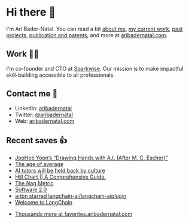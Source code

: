 # Hi there  👋

I'm Ari Bader-Natal. You can read a bit [about me](https://aribadernatal.com), [my current work](https://aribadernatal.com/projects/Sparkwise/), [past projects](https://aribadernatal.com/projects/), [publication and patents](https://aribadernatal.com/publications), and more at [aribadernatal.com](https://aribadernatal.com).

## Work  👨‍💻

I'm co-founder and CTO at [Sparkwise](https://sparkwise.co). Our mission is to make impactful skill-building accessible to all professionals.

## Contact me  💬 

- LinkedIn: [aribadernatal](https://linkedin.com/in/aribadernatal)
- Twitter: [@aribadernatal](https://twitter.com/aribadernatal)
- Web: [aribadernatal.com](https://aribadernatal.com)

## Recent saves  👍

<!--START_SECTION:feed-->
* [JooHee Yoon’s “Drawing Hands with A.I. (After M. C. Escher)”](https:&#x2F;&#x2F;favorites.aribadernatal.com&#x2F;pocket-favorites&#x2F;2023&#x2F;04&#x2F;joohee-yoons-drawing-hands-with-a-i-after-m-c-escher&#x2F;)
* [The age of average](https:&#x2F;&#x2F;favorites.aribadernatal.com&#x2F;pocket-favorites&#x2F;2023&#x2F;04&#x2F;the-age-of-average&#x2F;)
* [AI tutors will be held back by culture](https:&#x2F;&#x2F;favorites.aribadernatal.com&#x2F;pocket-favorites&#x2F;2023&#x2F;04&#x2F;ai-tutors-will-be-held-back-by-culture&#x2F;)
* [Hill Chart || A Comprehensive Guide.](https:&#x2F;&#x2F;favorites.aribadernatal.com&#x2F;pocket-favorites&#x2F;2023&#x2F;04&#x2F;hill-chart-a-comprehensive-guide&#x2F;)
* [The Nag Metric](https:&#x2F;&#x2F;favorites.aribadernatal.com&#x2F;pocket-favorites&#x2F;2023&#x2F;04&#x2F;the-nag-metric&#x2F;)
* [Software 2.0](https:&#x2F;&#x2F;favorites.aribadernatal.com&#x2F;pocket-favorites&#x2F;2023&#x2F;04&#x2F;software-2-0&#x2F;)
* [aribn starred langchain-ai&#x2F;langchain-aiplugin](https:&#x2F;&#x2F;favorites.aribadernatal.com&#x2F;github-favorites&#x2F;2023&#x2F;04&#x2F;aribn-starred-langchain-ai-langchain-aiplugin&#x2F;)
* [Welcome to LangChain](https:&#x2F;&#x2F;favorites.aribadernatal.com&#x2F;pocket-favorites&#x2F;2023&#x2F;04&#x2F;welcome-to-langchain&#x2F;)
<!--END_SECTION:feed-->
* [Thousands more at favorites.aribadernatal.com](https://favorites.aribadernatal.com)
